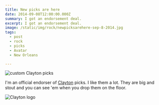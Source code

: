 ```yaml
---
title: New picks are here
date: 2014-09-08T12:00:00.000Z
summary: I got an endorsement deal.
excerpt: I got an endorsement deal.
image: /static/img/rock/newpicksarehere-sep-8-2014.jpg
tags:
  - post 
  - rock
  - picks
  - Avatar
  - New Orleans

---
```


![custom Clayton picks](/static/img/rock/newpicksarehere-sep-8-2014.jpg "custom Clayton picks")

I'm an official endorser of [Clayton](https://claytonusa.com) picks. I like them a lot. They are big and stout and you can see 'em when you drop them on the floor.

![Clayton logo](/static/img/rock/clayton_logo1.png "Clayton logo")